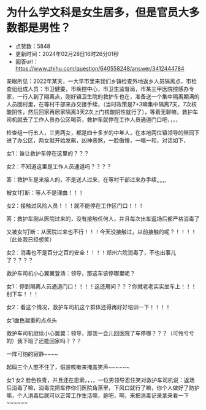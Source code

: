 # 为什么学文科是女生居多，但是官员大多数都是男性？
- 点赞数：5848
- 更新时间：2024年02月28日16时26分01秒
- 回答url：https://www.zhihu.com/question/640558248/answer/3412444784
<body>
 <p data-pid="LvFhuyVH">亲眼所见：2022年某天，一大早市里来我们乡镇检查外地返乡人员隔离点，市检查组组成人员：市卫健委，市疾控中心，市卫生监督局，市某三甲医院控感办专家，一行人到了隔离点，刚好镇卫生院的救护车也在，准备送一个集中隔离期满的人员回村里，在等村干部来办交接手续，（当时政策是7+3嘛集中隔离7天，7次核酸阴性，然后回家再居家隔离3天2次上门核酸阴性就行了），等着无聊嘛，救护车司机就去了工作人员办公区喝茶，救护车就停在工作人员通道门口吧，，，，</p>
 <p data-pid="LVEqdHjY">检查组一行五人，三男两女，都是四十多岁的中年人，在本地两位镇领导的陪同下进了办公区，两女就开始发飙，凶神恶煞，一脸傲慢，一唱一和，对话如下，</p>
 <p data-pid="PqZA3mmq">女1：谁让救护车停在这里的？？？</p>
 <p data-pid="Lt3E2NWN">女2：不知道这里是工作人员通道吗？？？？</p>
 <p data-pid="mXULrZ_z">答：救护车是来接人的，不是送人过来，在等村干部过来办手续,,,,,,</p>
 <p data-pid="hdx2bUsM">被女1打断：等人不是理由！！！</p>
 <p data-pid="fLTYBVrV">女2：接触过风险人员！！！就不能停在工作区门口！！！</p>
 <p data-pid="4tixVXs2">答：救护车刚从医院过来的，没有接触任何人，并且每次出车返场后都严格消毒了</p>
 <p data-pid="Rl7dU7Th">又被女1打断：从医院过来也不行！！！今天没接触过，以前接触的呢？！！！！（此处我已经想笑）</p>
 <p data-pid="QHSselyR">女2：消毒也不是百分之百的安全！！！！郑州六院消毒了，不也出事儿了？？？？</p>
 <p data-pid="UuHnv0tG">救护车司机小心翼翼登场：领导，那这车该停哪里呢？</p>
 <p data-pid="A_ZOD67E">女1：停到隔离人员通道门口！！！！这还用问？？？你就老老实实坐车上！！！别下车！！！</p>
 <p data-pid="kFMCWJr5">女2：看这个情况，救护车司机这个群体还得再好好培训一下！！！！</p>
 <p data-pid="7461AbZP">女1面色凝重的点点头</p>
 <p data-pid="rXraJYZD">救护车司机继续小心翼翼：领导，那我一会儿回医院了车停哪？？？（可怜兮兮的）我下班了还能回家吗？？？</p>
 <p data-pid="K7_oYo2F">一阵可怕的寂静~~~~</p>
 <p data-pid="Jl614I5F">起码三个人憋不住了，假装咳嗽来掩盖笑声~~~~~~</p>
 <p data-pid="wqpmE3RY">女1 女2 脸色铁青，并且还在思索，，，，一位男领导忍住笑对救护车司机说：返场后消毒了嘛，消毒完把车停你们医院角落里，下风口就行了嘛，你个人做好了防护嘛，个人消毒后就可以正常工作生活嘛，是吧，啊，来把消毒记录拿来看一下~~~~~~</p>
</body>